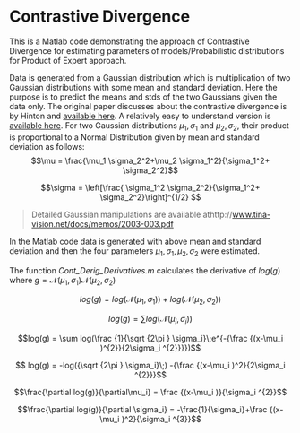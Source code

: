  # Contrastive Divergence
This is a Matlab code demonstrating the approach of Contrastive Divergence for estimating parameters of models/Probabilistic distributions for Product of Expert approach.


Data is generated from a Gaussian distribution which is multiplication of two Gaussian distributions with some mean and standard deviation. Here the purpose is to predict the  means and stds of the two Gaussians given the data only.
The original paper discusses about the contrastive divergence is by Hinton and [available here][d4a65028]. A relatively easy to understand version is [available here][1755ad6c].
For two Gaussian distributions $\mu_1, \sigma_1$ and $\mu_2, \sigma_2$, their product is proportional to a Normal Distribution given by mean and standard deviation as follows:
$$\mu = \frac{\mu_1 \sigma_2^2+\mu_2 \sigma_1^2}{\sigma_1^2+ \sigma_2^2}$$

$$\sigma = \left[\frac{ \sigma_1^2 \sigma_2^2}{\sigma_1^2+ \sigma_2^2}\right]^{1/2} $$
> Detailed Gaussian manipulations are available athttp://www.tina-vision.net/docs/memos/2003-003.pdf

In the Matlab code data is generated with above mean and standard deviation and then the four parameters $\mu_1, \sigma_1, \mu_2, \sigma_2$ were estimated.

The function *Cont_Derig_Derivatives.m* calculates the derivative of $log(g)$ where $g = \mathcal N(\mu_1, \sigma_1)\mathcal N(\mu_2, \sigma_2)$

$$log(g) = log(\mathcal N(\mu_1, \sigma_1))+log(\mathcal N(\mu_2, \sigma_2))$$

$$log(g) = \sum log(\mathcal N(\mu_i, \sigma_i))$$

$$log(g) = \sum log(\frac {1}{\sqrt {2\pi } \sigma_i}\;e^{-{\frac {(x-\mu_i )^{2}}{2\sigma_i ^{2}}}})$$

$$ log(g) = -log({\sqrt {2\pi } \sigma_i}\;) -{\frac {(x-\mu_i )^2}{2\sigma_i ^{2}}}$$

$$\frac{\partial log(g)}{\partial\mu_i} = \frac {(x-\mu_i )}{\sigma_i ^{2}}$$

$$\frac{\partial log(g)}{\partial \sigma_i} = -\frac{1}{\sigma_i}+\frac {(x-\mu_i )^2}{\sigma_i ^{3}}$$



  [1755ad6c]: http://www.robots.ox.ac.uk/~ojw/files/NotesOnCD.pdf "Notes on Contrastive Divergence"
  [d4a65028]: http://www.cs.toronto.edu/~fritz/absps/tr00-004.pdf "Training Products of Experts by Minimizing Contrastive Divergence"
